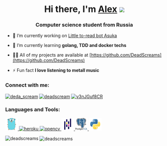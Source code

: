<h1 align="center">Hi there, I'm <a href="https://github.com/DeadScreams" target="_blank">Alex</a> 
<img src="https://github.com/blackcater/blackcater/raw/main/images/Hi.gif" height="32"/></h1>
<h3 align="center">Computer science student from Russia </h3>

- 🔭 I’m currently working on [Little to-read bot Asuka](https://github.com/DeadScreams/Asuka)

- 🌱 I’m currently learning **golang, TDD and docker techs**

- 👨‍💻 All of my projects are available at [https://github.com/DeadScreams](https://github.com/DeadScreams)

- ⚡ Fun fact **I love listening to metall music**

<h3 align="left">Connect with me:</h3>
<p align="left">
<a href="https://instagram.com/deda_scream" target="blank"><img align="center" src="https://raw.githubusercontent.com/rahuldkjain/github-profile-readme-generator/master/src/images/icons/Social/instagram.svg" alt="deda_scream" height="30" width="40" /></a>
<a href="https://codeforces.com/profile/deadscream" target="blank"><img align="center" src="https://raw.githubusercontent.com/rahuldkjain/github-profile-readme-generator/master/src/images/icons/Social/codeforces.svg" alt="deadscream" height="30" width="40" /></a>
<a href="https://discord.gg/v3nJGuf8CR" target="blank"><img align="center" src="https://raw.githubusercontent.com/rahuldkjain/github-profile-readme-generator/master/src/images/icons/Social/discord.svg" alt="v3nJGuf8CR" height="30" width="40" /></a>
</p>

<h3 align="left">Languages and Tools:</h3>
<p align="left"> <a href="https://golang.org" target="_blank" rel="noreferrer"> <img src="https://raw.githubusercontent.com/devicons/devicon/master/icons/go/go-original.svg" alt="go" width="40" height="40"/> </a> <a href="https://heroku.com" target="_blank" rel="noreferrer"> <img src="https://www.vectorlogo.zone/logos/heroku/heroku-icon.svg" alt="heroku" width="40" height="40"/> </a> <a href="https://opencv.org/" target="_blank" rel="noreferrer"> <img src="https://www.vectorlogo.zone/logos/opencv/opencv-icon.svg" alt="opencv" width="40" height="40"/> </a> <a href="https://pandas.pydata.org/" target="_blank" rel="noreferrer"> <img src="https://raw.githubusercontent.com/devicons/devicon/2ae2a900d2f041da66e950e4d48052658d850630/icons/pandas/pandas-original.svg" alt="pandas" width="40" height="40"/> </a> <a href="https://www.postgresql.org" target="_blank" rel="noreferrer"> <img src="https://raw.githubusercontent.com/devicons/devicon/master/icons/postgresql/postgresql-original-wordmark.svg" alt="postgresql" width="40" height="40"/> </a> <a href="https://www.python.org" target="_blank" rel="noreferrer"> <img src="https://raw.githubusercontent.com/devicons/devicon/master/icons/python/python-original.svg" alt="python" width="40" height="40"/> </a> </p>

<p><img align="left" src="https://github-readme-stats.vercel.app/api/top-langs?username=deadscreams&show_icons=true&theme=radical&locale=en&layout=compact" alt="deadscreams" /></p>

<p>&nbsp;<img align="center" src="https://github-readme-stats.vercel.app/api?username=deadscreams&show_icons=true&theme=radical&locale=en" alt="deadscreams" /></p>
